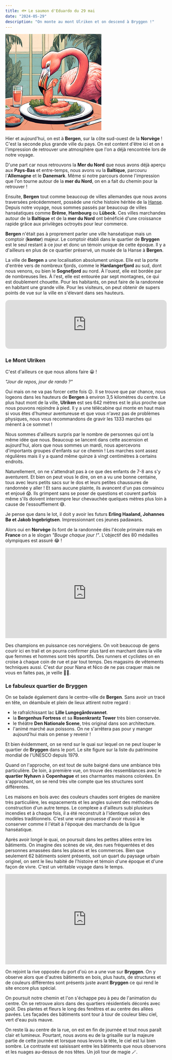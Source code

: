 ```yaml
---
title: 🐟 Le saumon d'Eduardo du 29 mai
date: "2024-05-29"
description: "On monte au mont Ulriken et on descend à Bryggen !"
---
```


![Saumon d'Eduardo](../saumon_eduardo.png)

Hier et aujourd'hui, on est à **Bergen**, sur la côte sud-ouest de la **Norvège** ! C'est la seconde plus grande ville du pays. On est content d'être ici et on a l'impression de retrouver une atmosphère que l'on a déjà rencontrée lors de notre voyage. 

D'une part car nous retrouvons la **Mer du Nord** que nous avons déjà aperçu aux **Pays-Bas** et entre-temps, nous avons vu la **Baltique**, parcouru l'**Allemagne** et le **Danemark**. Même si notre parcours donne l'impression que l'on tourne autour de la **mer du Nord**, on en a fait du chemin pour la retrouver !

Ensuite, **Bergen** tout comme beaucoup de villes allemandes que nous avons traversées précédemment, possède une riche histoire héritée de la [Hanse](https://fr.wikipedia.org/wiki/Hanse). Depuis notre voyage, nous sommes passés par beaucoup de villes hanséatiques comme **Brême**, **Hambourg** ou **Lübeck**. Ces villes marchandes autour de la **Baltique** et de la **mer du Nord** ont bénéficié d'une croissance rapide grâce aux privilèges octroyés pour leur commerce.

**Bergen** n'était pas à proprement parler une ville hanséatique mais un comptoir (**kontor**) majeur. Le comptoir établi dans le quartier de **Bryggen** est le seul restant à ce jour et donc un témoin unique de cette époque. Il y a d'ailleurs en plus de ce quartier préservé, un musée de la Hanse à **Bergen**.
 
La ville de **Bergen** a une localisation absolument unique. Elle est la porte d'entrée vers de nombreux fjords, comme le **Hardangerfjord** au sud, dont nous venons, ou bien le **Sognefjord** au nord. À l'ouest, elle est bordée par de nombreuses îles. À l'est, elle est entourée par sept montagnes, ce qui est doublement chouette. Pour les habitants, on peut faire de la randonnée en habitant une grande ville. Pour les visiteurs, on peut obtenir de supers points de vue sur la ville en s'élevant dans ses hauteurs.

<iframe style="border-radius:12px" src="https://open.spotify.com/embed/track/7znZstuIvZjldNIO1E11U4?utm_source=generator" width="100%" height="152" frameBorder="0" allow="autoplay; clipboard-write; encrypted-media; picture-in-picture" loading="lazy"></iframe>

### Le Mont Ulriken

C'est d'ailleurs ce que nous allons faire 😀 !

*"Jour de repos, jour de rando ?"*

Oui mais on ne va pas forcer cette fois 😉. Il se trouve que par chance, nous logeons dans les hauteurs de **Bergen** à environ 3,5 kilomètres du centre. Le plus haut mont de la ville, **Ulriken** est ses 642 mètres est le plus proche que nous pouvons rejoindre à pied. Il y a une télécabine qui monte en haut mais si vous êtes d'humeur aventureuse et que vous n'avez pas de problèmes physiques, nous vous recommandons de gravir les 1333 marches qui mènent à ce sommet !

Nous sommes d'ailleurs surpris par le nombre de personnes qui ont la même idée que nous. Beaucoup se lancent dans cette ascension et aujourd'hui, alors que nous sommes un mardi, nous apercevons d'importants groupes d'enfants sur ce chemin ! Les marches sont assez régulières mais il y a quand même quinze à vingt centimètres à certains endroits.

Naturellement, on ne s'attendrait pas à ce que des enfants de 7-8 ans s'y aventurent. Et bien on peut vous le dire, on en a vu une bonne centaine, tous avec leurs petits sacs sur le dos et leurs petites chaussures de randonnée y aller ! Et sans aucune plainte, ils avancent d'un pas convaincu et enjoué 😱. Ils grimpent sans se poser de questions et courent parfois même s'ils doivent interrompre leur chevauchée quelques mètres plus loin à cause de l'essoufflement 😅. 

Je pense que dans le lot, il doit y avoir les futurs **Erling Haaland, Johannes Bø et Jakob Ingebrigtsen**. Impressionnant ces jeunes padawans.  

Alors oui en **Norvège** ils font de la randonnée dès l'école primaire mais en **France** on a le slogan *"Bouge chaque jour !"*. L'objectif des 80 médailles olympiques est assuré 😂 !

<div style="width: 100%; height: 0; position: relative; padding-bottom: 56%;"><iframe src="https://giphy.com/embed/O5NyCibf93upy" style="top: 0; left: 0; width: 100%; height: 100%; position: absolute; border: 0;" allowfullscreen scrolling="no" allow="encrypted-media;" class="giphy-embed"></iframe></div>
 
Des champions en puissance ces norvégiens. On voit beaucoup de gens courir ici en trail et on pourra confirmer plus tard en marchant dans la ville que femmes et hommes sont très sportifs. Des runners et cyclistes on en croise à chaque coin de rue et par tout temps. Des magasins de vêtements techniques aussi. C'est dur pour Nana et Nico de ne pas craquer mais ne vous en faites pas, je veille 🦩👀.

### Le fabuleux quartier de Bryggen
On se balade également dans le centre-ville de **Bergen**. Sans avoir un tracé en tête, on déambule et plein de lieux attirent notre regard :
- le rafraîchissant lac **Lille Lungegårdsvannet**.
- la **Bergenhus Fortress** et sa **Rosenkrantz Tower** très bien conservée.
- le théâtre **Den Nationale Scene**, très original dans son architecture.
- l'animé marché aux poissons. On ne s'arrêtera pas pour y manger aujourd'hui mais on pense y revenir !

Et bien évidemment, on se rend sur le quai sur lequel on ne peut louper le quartier de **Bryggen** dans le port. Le site figure sur la liste du patrimoine mondial de l'UNESCO depuis 1979.

Quand on l'approche, on est tout de suite baigné dans une ambiance très particulière. De loin, à première vue, on trouve des ressemblances avec le **quartier Nyhavn** à **Copenhague** et ses charmantes maisons colorées. En s'approchant, on se rend très vite compte que les structures sont différentes. 

Les maisons en bois avec des couleurs chaudes sont érigées de manière très particulière, les espacements et les angles suivent des méthodes de construction d'un autre temps. Le complexe a d'ailleurs subi plusieurs incendies et à chaque fois, il a été reconstruit à l'identique selon des modèles traditionnels. C'est une vraie prouesse d'avoir réussi à le conserver comme il l'était à l'époque des marchands de la ligue hanséatique.

Après avoir longé le quai, on poursuit dans les petites allées entre les bâtiments. On imagine des scènes de vie, des rues fréquentées et des personnes amassées dans les places et les commerces. Bien que seulement 62 bâtiments soient présents, soit un quart du paysage urbain originel, on sent le lieu habité de l'histoire et témoin d'une époque et d'une façon de vivre. C'est un véritable voyage dans le temps.

<div style="width: 100%; height: 0; position: relative; padding-bottom: 56%;"><iframe src="https://giphy.com/embed/3o7aCRBQC8u5GaW092" style="top: 0; left: 0; width: 100%; height: 100%; position: absolute; border: 0;" allowfullscreen scrolling="no" allow="encrypted-media;" class="giphy-embed"></iframe></div>

On rejoint la rive opposée du port d'où on a une vue sur **Bryggen**. On y observe alors que d'autres bâtiments en bois, plus hauts, de structures et de couleurs différentes sont présents juste avant **Bryggen** ce qui rend le site encore plus spécial.

On poursuit notre chemin et l'on s'échappe peu à peu de l'animation du centre. On se retrouve alors dans des quartiers résidentiels décorés avec goût. Des plantes et fleurs le long des fenêtres et au centre des allées pavées. Les façades des bâtiments sont tour à tour de couleur bleu ciel, vert d'eau puis mauve. 

On reste là au centre de la rue, on est en fin de journée et tout nous paraît clair et lumineux. Pourtant, nous avons eu de la grisaille sur la majeure partie de cette journée et lorsque nous levons la tête, le ciel est lui bien sombre. Le contraste est saisissant entre les bâtiments que nous observons et les nuages au-dessus de nos têtes. Un joli tour de magie 🪄.